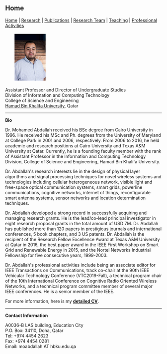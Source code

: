 Home
-


 [Home](/index.md) \| [Research](/Research.md) \| [Publications](/Publications.md) \| [Research Team](/Team.md) \| [Teaching](/Teaching.md) \| [Professional Activities](/Activities.md)



<img src="/images/Abdallah.jpg" hspace="30" vspace="4" height="150" width="100"> 

Assistant Professor and Director of Undergraduate Studies <br>
Division of Information and Computing Technology <br>
College of Science and Engineering <br>
[Hamad Bin Khalifa University](https://hbku.edu.qa/), Qatar

---
**Bio**

Dr. Mohamed Abdallah received his BSc degree from Cairo University in 1996. He received his MSc and Ph. degrees from the University of Maryland at College Park in 2001 and 2006, respectively. From 2006 to 2016, he held academic and research positions at Cairo University and Texas A&M University at Qatar. Currently, he is a founding faculty member with the rank of Assistant Professor in the Information and Computing Technology Division, College of Science and Engineering, Hamad Bin Khalifa University.
 
Dr. Abdallah's research interests lie in the design of physical layer algorithms and signal processing techniques for novel wireless systems and technologies including cellular heterogeneous network, visible light and free-space optical communication systems, smart grids, powerline communications, cognitive networks, internet of things, reconfigurable smart antenna systems, sensor networks and location determination techniques.

Dr. Abdallah developed a strong record in successfully acquiring and managing research grants. He is the lead/co-lead principal investigator in eight research proposal grants in the total amount of USD 7M. Dr. Abdallah has published more than 120 papers in prestigious journals and international conferences, 5 book chapters, and 3 US patents. Dr. Abdallah is the recipient of the Research Fellow Excellence Award at Texas A&M University at Qatar in 2016, the best paper award in the IEEE First Workshop on Smart Grid and Renewable Energy in 2015, and the Nortel Networks Industrial Fellowship for five consecutive years, 1999-2003. 

Dr. Abdallah's professional activities include being an associate editor for IEEE Transactions on Communications, track co-chair at the 90th IEEE Vehicular Technology Conference (VTC2019-Fall), a technical program chair of the 10th International Conference on Cognitive Radio Oriented Wireless Networks, and a technical program committee member of several major IEEE conferences. He is a senior member of the IEEE.

For more information, here is my **[ detailed CV](Mohamed_Abdallah_Full_CV.pdf)**.

---
 
**Contact Information**


A0036-B LAS building, Education City <br>
P.O. Box: 34110, Doha, Qatar<br>
Tel: +974 4454 2623 <br>
Fax: +974 4454 0281 <br>
Email: moabdallah AT hbku.edu.qa
